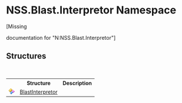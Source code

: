 # NSS.Blast.Interpretor Namespace
 

\[Missing <summary> documentation for "N:NSS.Blast.Interpretor"\]


## Structures
&nbsp;<table><tr><th></th><th>Structure</th><th>Description</th></tr><tr><td>![Public structure](media/pubstructure.gif "Public structure")</td><td><a href="4de5bd5a-f1bd-8188-7356-ab8a45b847d4.md">BlastInterpretor</a></td><td></td></tr></table>&nbsp;
